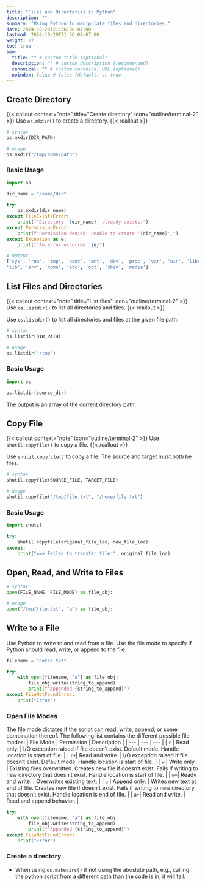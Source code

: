 ```yaml
---
title: "Files and Directories in Python"
description: ""
summary: "Using Python to manipulate files and directories."
date: 2024-10-29T21:56:08-07:00
lastmod: 2024-10-29T21:56:08-07:00
weight: 27
toc: true
seo:
  title: "" # custom title (optional)
  description: "" # custom description (recommended)
  canonical: "" # custom canonical URL (optional)
  noindex: false # false (default) or true
---
```


## Create Directory

{{< callout context="note" title="Create directory" icon="outline/terminal-2" >}}
Use `os.mkdir()` to create a directory.
{{< /callout >}}

```python { title="Model" }
# syntax
os.mkdir(DIR_PATH)

# usage
os.mkdir("/tmp/some/path")
```

### Basic Usage

```python
import os

dir_name = "/some/dir"

try:
    os.mkdir(dir_name)
except FileExistsError:
    print(f"Directory '{dir_name}' already exists.")
except PermissionError:
    print(f"Permission denied: Unable to create '{dir_name}'.")
except Exception as e:
    print(f"An error occurred: {e}")
```

```bash
# OUTPUT
['sys', 'run', 'tmp', 'boot', 'mnt', 'dev', 'proc', 'var', 'bin', 'lib64', 'usr',
'lib', 'srv', 'home', 'etc', 'opt', 'sbin', 'media']
```

## List Files and Directories

{{< callout context="note" title="List files" icon="outline/terminal-2" >}}
Use `os.listdir()` to list all directories and files.
{{< /callout >}}

Use `os.listdir()` to list all directories and files at the given file path.

```python { title="Model" }
# syntax
os.listdir(DIR_PATH)

# usage
os.listdir("/tmp")
```

### Basic Usage

```python
import os

os.listdir(source_dir)
```

The output is an array of the current directory path.

## Copy File

{{< callout context="note" icon="outline/terminal-2" >}}
Use `shutil.copyfile()` to copy a file.
{{< /callout >}}

Use `shutil.copyfile()` to copy a file. The source and target must both be files.

```python { title="Model" }
# syntax
shutil.copyfile(SOURCE_FILE, TARGET_FILE)

# usage
shutil.copyfile("/tmp/file.txt", "/home/file.txt")
```

### Basic Usage

```python
import shutil

try:
    shutil.copyfile(original_file_loc, new_file_loc)
except:
    print("==> Failed to transfer file:", original_file_loc)
```

## Open, Read, and Write to Files

```python { title="Model" }
# syntax
open(FILE_NAME, FILE_MODE) as file_obj:

# usage
open("/tmp/file.txt", "a") as file_obj:
```

## Write to a File

Use Python to write to and read from a file. Use the file mode to specify if Python should read, write, or append to the file.

```python
filename = "notes.txt"

try:
	with open(filename, "a") as file_obj:
		file_obj.write(string_to_append)
		print(f"Appended {string_to_append}")
except FileNotFoundError:
	print("Error")
```

### Open File Modes

The file mode dictates if the script can read, write, append, or some combination thereof. The following list contains the different possible file modes:
| File Mode | Permission | Description |
| --- | --- | --- |
| `r` | Read only. | I/O exception raised if file doesn’t exist. Default mode. Handle location is start of file. |
| `r+`| Read and write. | I/O exception raised if file doesn’t exist. Default mode. Handle location is start of file. |
| `w` | Write only. | Existing files overwritten. Creates new file if doesn’t exist. Fails if writing to new directory that doesn’t exist. Handle location is start of file. |
| `w+`| Ready and write. | Overwrites existing text. |
| `a` | Append only. | Writes new text at end of file. Creates new file if doesn’t exist. Fails if writing to new directory that doesn’t exist. Handle location is end of file. |
| `a+`| Read and write. | Read and append behavior. |

```python
try:
	with open(filename, "a") as file_obj:
		file_obj.write(string_to_append)
		print(f"Appended {string_to_append}")
except FileNotFoundError:
	print("Error")
```

### Create a directory

- When using `os.makedirs()` if not using the aboslute path, e.g., calling the python script from a different path than the code is in, it will fail.
